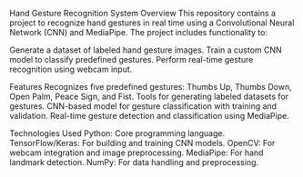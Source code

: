 Hand Gesture Recognition System
Overview
This repository contains a project to recognize hand gestures in real time using a Convolutional Neural Network (CNN) and MediaPipe. The project includes functionality to:

Generate a dataset of labeled hand gesture images.
Train a custom CNN model to classify predefined gestures.
Perform real-time gesture recognition using webcam input.

Features
Recognizes five predefined gestures: Thumbs Up, Thumbs Down, Open Palm, Peace Sign, and Fist.
Tools for generating labeled datasets for gestures.
CNN-based model for gesture classification with training and validation.
Real-time gesture detection and classification using MediaPipe.

Technologies Used
Python: Core programming language.
TensorFlow/Keras: For building and training CNN models.
OpenCV: For webcam integration and image preprocessing.
MediaPipe: For hand landmark detection.
NumPy: For data handling and preprocessing.
